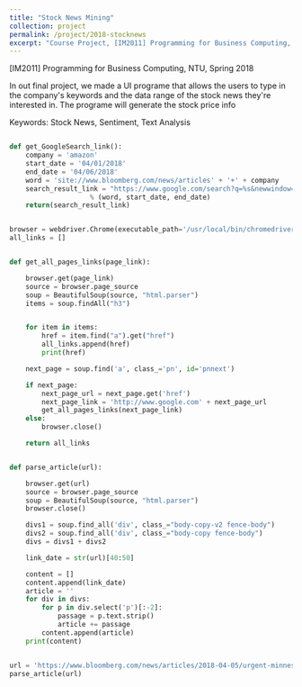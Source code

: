 ```yaml
---
title: "Stock News Mining"
collection: project
permalink: /project/2018-stocknews
excerpt: "Course Project, [IM2011] Programming for Business Computing, NTU, Spring 2018"
---
```


[IM2011] Programming for Business Computing, NTU, Spring 2018

In out final project, we made a UI programe that allows the users to type in the company's keywords and the data range of the stock news they're interested in.
The programe will generate the stock price info 

Keywords: Stock News, Sentiment, Text Analysis



```python

def get_GoogleSearch_link():
    company = 'amazon'
    start_date = '04/01/2018'
    end_date = '04/06/2018'
    word = 'site://www.bloomberg.com/news/articles' + '+' + company
    search_result_link = "https://www.google.com/search?q=%s&newwindow=1&tbs=cdr:1,cd_min:%s,cd_max:%s,sbd:1&tbm=nws&source=lnt&sa=X&ved=0ahUKEwjc0pn2r93bAhVHvrwKHcqfCIsQpwUIHQ&biw=1440&bih=803&dpr=2" \
                    % (word, start_date, end_date)
    return(search_result_link)


browser = webdriver.Chrome(executable_path='/usr/local/bin/chromedriver')
all_links = []


def get_all_pages_links(page_link):

    browser.get(page_link)
    source = browser.page_source
    soup = BeautifulSoup(source, "html.parser")
    items = soup.findAll("h3")


    for item in items:
        href = item.find("a").get("href")
        all_links.append(href)
        print(href)

    next_page = soup.find('a', class_='pn', id='pnnext')

    if next_page:
        next_page_url = next_page.get('href')
        next_page_link = 'http://www.google.com' + next_page_url
        get_all_pages_links(next_page_link)
    else:
        browser.close()

    return all_links


def parse_article(url):

    browser.get(url)
    source = browser.page_source
    soup = BeautifulSoup(source, "html.parser")
    browser.close()

    divs1 = soup.find_all('div', class_="body-copy-v2 fence-body")
    divs2 = soup.find_all('div', class_="body-copy fence-body")
    divs = divs1 + divs2

    link_date = str(url)[40:50]

    content = []
    content.append(link_date)
    article = ''
    for div in divs:
        for p in div.select('p')[:-2]:
            passage = p.text.strip()
            article += passage
        content.append(article)
    print(content)


url = 'https://www.bloomberg.com/news/articles/2018-04-05/urgent-minnesota-s-pawlenty-seeks-return-to-governor-s-mansion'
parse_article(url)

```
